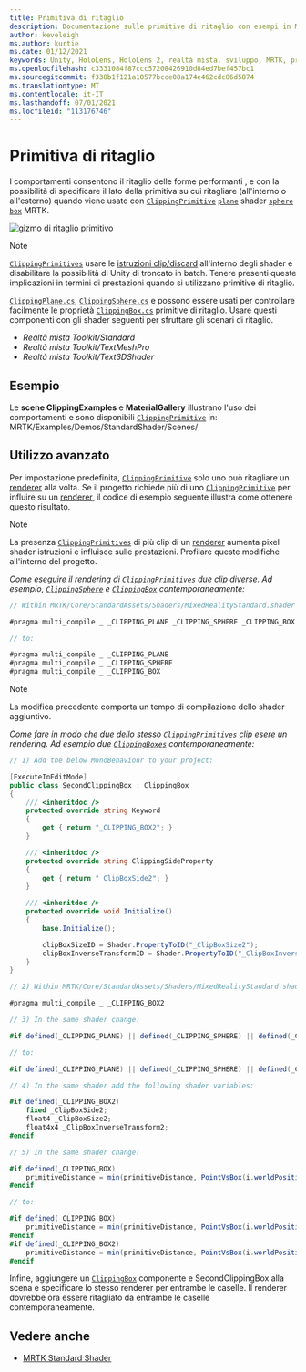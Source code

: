 ```yaml
---
title: Primitiva di ritaglio
description: Documentazione sulle primitive di ritaglio con esempi in MRTK
author: keveleigh
ms.author: kurtie
ms.date: 01/12/2021
keywords: Unity, HoloLens, HoloLens 2, realtà mista, sviluppo, MRTK, primitiva di ritaglio,
ms.openlocfilehash: c3331084f87ccc57208426910d84ed7bef457bc1
ms.sourcegitcommit: f338b1f121a10577bcce08a174e462cdc86d5874
ms.translationtype: MT
ms.contentlocale: it-IT
ms.lasthandoff: 07/01/2021
ms.locfileid: "113176746"
---
```

# <a name="clipping-primitive"></a>Primitiva di ritaglio

I comportamenti consentono il ritaglio delle forme performanti , e con la possibilità di specificare il lato della primitiva su cui ritagliare (all'interno o all'esterno) quando viene usato con [`ClippingPrimitive`](xref:Microsoft.MixedReality.Toolkit.Utilities.ClippingPrimitive) [`plane`](xref:Microsoft.MixedReality.Toolkit.Utilities.ClippingPlane) shader [`sphere`](xref:Microsoft.MixedReality.Toolkit.Utilities.ClippingSphere) [`box`](xref:Microsoft.MixedReality.Toolkit.Utilities.ClippingBox) MRTK.

![gizmo di ritaglio primitivo](../images/mrtk-standard-shader/MRTK_PrimitiveClippingGizmos.gif)

> [!NOTE]
> [`ClippingPrimitives`](xref:Microsoft.MixedReality.Toolkit.Utilities.ClippingPrimitive) usare le [istruzioni clip/discard](https://developer.download.nvidia.com/cg/clip.html) all'interno degli shader e disabilitare la possibilità di Unity di troncato in batch. Tenere presenti queste implicazioni in termini di prestazioni quando si utilizzano primitive di ritaglio.

[`ClippingPlane.cs`](xref:Microsoft.MixedReality.Toolkit.Utilities.ClippingPlane), [`ClippingSphere.cs`](xref:Microsoft.MixedReality.Toolkit.Utilities.ClippingSphere) e possono essere usati per controllare facilmente le proprietà [`ClippingBox.cs`](xref:Microsoft.MixedReality.Toolkit.Utilities.ClippingBox) primitive di ritaglio. Usare questi componenti con gli shader seguenti per sfruttare gli scenari di ritaglio.

- *Realtà mista Toolkit/Standard*
- *Realtà mista Toolkit/TextMeshPro*
- *Realtà mista Toolkit/Text3DShader*

## <a name="examples"></a>Esempio

Le **scene ClippingExamples** e **MaterialGallery** illustrano l'uso dei comportamenti e sono disponibili [`ClippingPrimitive`](xref:Microsoft.MixedReality.Toolkit.Utilities.ClippingPrimitive) in: MRTK/Examples/Demos/StandardShader/Scenes/

## <a name="advanced-usage"></a>Utilizzo avanzato

Per impostazione predefinita, [`ClippingPrimitive`](xref:Microsoft.MixedReality.Toolkit.Utilities.ClippingPrimitive) solo uno può ritagliare un [renderer](https://docs.unity3d.com/ScriptReference/Renderer.html) alla volta. Se il progetto richiede più di uno [`ClippingPrimitive`](xref:Microsoft.MixedReality.Toolkit.Utilities.ClippingPrimitive) per influire su un [renderer,](https://docs.unity3d.com/ScriptReference/Renderer.html)  il codice di esempio seguente illustra come ottenere questo risultato.

> [!NOTE]
> La presenza [`ClippingPrimitives`](xref:Microsoft.MixedReality.Toolkit.Utilities.ClippingPrimitive) di più clip di un [renderer](https://docs.unity3d.com/ScriptReference/Renderer.html) aumenta pixel shader istruzioni e influisce sulle prestazioni. Profilare queste modifiche all'interno del progetto.

*Come eseguire il rendering di [`ClippingPrimitives`](xref:Microsoft.MixedReality.Toolkit.Utilities.ClippingPrimitive) due clip diverse. Ad esempio, [`ClippingSphere`](xref:Microsoft.MixedReality.Toolkit.Utilities.ClippingSphere) e [`ClippingBox`](xref:Microsoft.MixedReality.Toolkit.Utilities.ClippingBox) contemporaneamente:*

```C#
// Within MRTK/Core/StandardAssets/Shaders/MixedRealityStandard.shader (or another MRTK shader) change:

#pragma multi_compile _ _CLIPPING_PLANE _CLIPPING_SPHERE _CLIPPING_BOX

// to:

#pragma multi_compile _ _CLIPPING_PLANE
#pragma multi_compile _ _CLIPPING_SPHERE
#pragma multi_compile _ _CLIPPING_BOX
```

> [!NOTE]
> La modifica precedente comporta un tempo di compilazione dello shader aggiuntivo.

*Come fare in modo che due dello stesso [`ClippingPrimitives`](xref:Microsoft.MixedReality.Toolkit.Utilities.ClippingPrimitive) clip esere un rendering. Ad esempio due [`ClippingBoxes`](xref:Microsoft.MixedReality.Toolkit.Utilities.ClippingBox) contemporaneamente:*

```C#
// 1) Add the below MonoBehaviour to your project:

[ExecuteInEditMode]
public class SecondClippingBox : ClippingBox
{
    /// <inheritdoc />
    protected override string Keyword
    {
        get { return "_CLIPPING_BOX2"; }
    }

    /// <inheritdoc />
    protected override string ClippingSideProperty
    {
        get { return "_ClipBoxSide2"; }
    }

    /// <inheritdoc />
    protected override void Initialize()
    {
        base.Initialize();

        clipBoxSizeID = Shader.PropertyToID("_ClipBoxSize2");
        clipBoxInverseTransformID = Shader.PropertyToID("_ClipBoxInverseTransform2");
    }
}

// 2) Within MRTK/Core/StandardAssets/Shaders/MixedRealityStandard.shader (or another MRTK shader) add the following multi_compile pragma:

#pragma multi_compile _ _CLIPPING_BOX2

// 3) In the same shader change:

#if defined(_CLIPPING_PLANE) || defined(_CLIPPING_SPHERE) || defined(_CLIPPING_BOX)

// to:

#if defined(_CLIPPING_PLANE) || defined(_CLIPPING_SPHERE) || defined(_CLIPPING_BOX) || defined(_CLIPPING_BOX2)

// 4) In the same shader add the following shader variables:

#if defined(_CLIPPING_BOX2)
    fixed _ClipBoxSide2;
    float4 _ClipBoxSize2;
    float4x4 _ClipBoxInverseTransform2;
#endif

// 5) In the same shader change:

#if defined(_CLIPPING_BOX)
    primitiveDistance = min(primitiveDistance, PointVsBox(i.worldPosition.xyz, _ClipBoxSize.xyz, _ClipBoxInverseTransform) * _ClipBoxSide);
#endif

// to:

#if defined(_CLIPPING_BOX)
    primitiveDistance = min(primitiveDistance, PointVsBox(i.worldPosition.xyz, _ClipBoxSize.xyz, _ClipBoxInverseTransform) * _ClipBoxSide);
#endif
#if defined(_CLIPPING_BOX2)
    primitiveDistance = min(primitiveDistance, PointVsBox(i.worldPosition.xyz, _ClipBoxSize2.xyz, _ClipBoxInverseTransform2) * _ClipBoxSide2);
#endif
```

Infine, aggiungere un [`ClippingBox`](xref:Microsoft.MixedReality.Toolkit.Utilities.ClippingBox) componente e SecondClippingBox alla scena e specificare lo stesso renderer per entrambe le caselle. Il renderer dovrebbe ora essere ritagliato da entrambe le caselle contemporaneamente.

## <a name="see-also"></a>Vedere anche

- [MRTK Standard Shader](mrtk-standard-shader.md)
